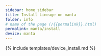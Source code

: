 ```yaml
---
sidebar: home_sidebar
title: Install Lineage on manta
folder: info
# name of the page (/{{permalink}}.html)
permalink: manta/install
device: manta
---
```

{% include templates/device_install.md %}
